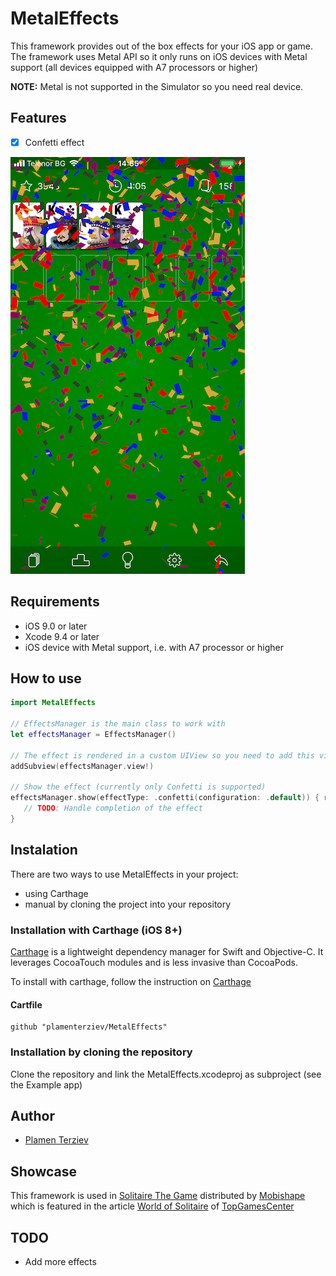 # MetalEffects

This framework provides out of the box effects for your iOS app or game. The framework uses Metal API so it only runs on iOS devices with Metal support (all devices equipped with A7 processors or higher)

**NOTE:** Metal is not supported in the Simulator so you need real device.

## Features

- [x] Confetti effect

<p align="left" >
  <img src="confetti.png" title="Confetti" float=left>
</p>

## Requirements

- iOS 9.0 or later
- Xcode 9.4 or later
- iOS device with Metal support, i.e. with A7 processor or higher

## How to use

```swift
import MetalEffects

// EffectsManager is the main class to work with
let effectsManager = EffectsManager()

// The effect is rendered in a custom UIView so you need to add this view to your view hierarchy
addSubview(effectsManager.view!)

// Show the effect (currently only Confetti is supported)
effectsManager.show(effectType: .confetti(configuration: .default)) { result in
   // TODO: Handle completion of the effect
}
```

## Instalation

There are two ways to use MetalEffects in your project:
- using Carthage
- manual by cloning the project into your repository


### Installation with Carthage (iOS 8+)

[Carthage](https://github.com/Carthage/Carthage) is a lightweight dependency manager for Swift and Objective-C. It leverages CocoaTouch modules and is less invasive than CocoaPods.

To install with carthage, follow the instruction on [Carthage](https://github.com/Carthage/Carthage)

#### Cartfile
```
github "plamenterziev/MetalEffects"
```

### Installation by cloning the repository

Clone the repository and link the MetalEffects.xcodeproj as subproject (see the Example app)

## Author

- [Plamen Terziev](https://github.com/plamenterziev)

## Showcase

This framework is used in [Solitaire The Game](https://itunes.apple.com/us/app/solitaire-the-game/id1251359095?mt=8) distributed by [Mobishape](https://mobishape.com) which is featured in the article [World of Solitaire](https://topgamescenter.com/world-of-solitaire/) of [TopGamesCenter](https://topgamescenter.com)

## TODO

- Add more effects
